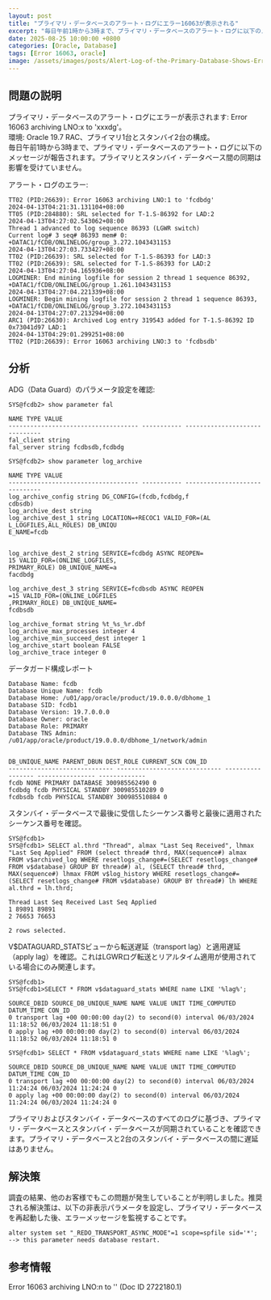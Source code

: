 ```yaml
---
layout: post
title: "プライマリ・データベースのアラート・ログにエラー16063が表示される"
excerpt: "毎日午前1時から3時まで、プライマリ・データベースのアラート・ログに以下のメッセージが報告されます。プライマリとスタンバイ・データベース間の同期は影響を受けていません。"
date: 2025-08-25 10:00:00 +0800
categories: [Oracle, Database]
tags: [Error 16063, oracle]
image: /assets/images/posts/Alert-Log-of-the-Primary-Database-Shows-Error-16063.jpg
---
```


## 問題の説明
プライマリ・データベースのアラート・ログにエラーが表示されます: Error 16063 archiving LNO:x to 'xxxdg'。  
環境: Oracle 19.7 RAC、プライマリ1台とスタンバイ2台の構成。  
毎日午前1時から3時まで、プライマリ・データベースのアラート・ログに以下のメッセージが報告されます。プライマリとスタンバイ・データベース間の同期は影響を受けていません。  

アラート・ログのエラー:  
```
TT02 (PID:26639): Error 16063 archiving LNO:1 to 'fcdbdg'
2024-04-13T04:21:31.131104+08:00
TT05 (PID:284880): SRL selected for T-1.S-86392 for LAD:2
2024-04-13T04:27:02.543062+08:00
Thread 1 advanced to log sequence 86393 (LGWR switch)
Current log# 3 seq# 86393 mem# 0: +DATAC1/fCDB/ONLINELOG/group_3.272.1043431153
2024-04-13T04:27:03.733427+08:00
TT02 (PID:26639): SRL selected for T-1.S-86393 for LAD:3
TT02 (PID:26639): SRL selected for T-1.S-86393 for LAD:2
2024-04-13T04:27:04.165936+08:00
LOGMINER: End mining logfile for session 2 thread 1 sequence 86392, +DATAC1/fCDB/ONLINELOG/group_1.261.1043431153
2024-04-13T04:27:04.221339+08:00
LOGMINER: Begin mining logfile for session 2 thread 1 sequence 86393, +DATAC1/fCDB/ONLINELOG/group_3.272.1043431153
2024-04-13T04:27:07.213294+08:00
ARC1 (PID:26630): Archived Log entry 319543 added for T-1.S-86392 ID 0x73041d97 LAD:1
2024-04-13T04:29:01.299251+08:00
TT02 (PID:26639): Error 16063 archiving LNO:3 to 'fcdbsdb'
```

## 分析  
ADG（Data Guard）のパラメータ設定を確認:  
```
SYS@fcdb2> show parameter fal

NAME TYPE VALUE
------------------------------------ ----------- ------------------------------
fal_client string
fal_server string fcdbsdb,fcdbdg

SYS@fcdb2> show parameter log_archive

NAME TYPE VALUE
------------------------------------ ----------- ------------------------------
log_archive_config string DG_CONFIG=(fcdb,fcdbdg,f
cdbsdb)
log_archive_dest string
log_archive_dest_1 string LOCATION=+RECOC1 VALID_FOR=(AL
L_LOGFILES,ALL_ROLES) DB_UNIQU
E_NAME=fcdb


log_archive_dest_2 string SERVICE=fcdbdg ASYNC REOPEN=
15 VALID_FOR=(ONLINE_LOGFILES,
PRIMARY_ROLE) DB_UNIQUE_NAME=a
facdbdg

log_archive_dest_3 string SERVICE=fcdbsdb ASYNC REOPEN
=15 VALID_FOR=(ONLINE_LOGFILES
,PRIMARY_ROLE) DB_UNIQUE_NAME=
fcdbsdb

log_archive_format string %t_%s_%r.dbf
log_archive_max_processes integer 4
log_archive_min_succeed_dest integer 1
log_archive_start boolean FALSE
log_archive_trace integer 0
```

データガード構成レポート  
```
Database Name: fcdb
Database Unique Name: fcdb
Database Home: /u01/app/oracle/product/19.0.0.0/dbhome_1
Database SID: fcdb1
Database Version: 19.7.0.0.0
Database Owner: oracle
Database Role: PRIMARY
Database TNS Admin: /u01/app/oracle/product/19.0.0.0/dbhome_1/network/admin


DB_UNIQUE_NAME PARENT_DBUN DEST_ROLE CURRENT_SCN CON_ID
----------------------------- ----------------------------- ----------------- ---------------- -------------
fcdb NONE PRIMARY DATABASE 300985562490 0
fcdbdg fcdb PHYSICAL STANDBY 300985510289 0
fcdbsdb fcdb PHYSICAL STANDBY 300985510884 0
```

スタンバイ・データベースで最後に受信したシーケンス番号と最後に適用されたシーケンス番号を確認。  
```
SYS@fcdb1>
SYS@fcdb1> SELECT al.thrd "Thread", almax "Last Seq Received", lhmax "Last Seq Applied" FROM (select thread# thrd, MAX(sequence#) almax FROM v$archived_log WHERE resetlogs_change#=(SELECT resetlogs_change# FROM v$database) GROUP BY thread#) al, (SELECT thread# thrd, MAX(sequence#) lhmax FROM v$log_history WHERE resetlogs_change#=(SELECT resetlogs_change# FROM v$database) GROUP BY thread#) lh WHERE al.thrd = lh.thrd;

Thread Last Seq Received Last Seq Applied
1 89891 89891
2 76653 76653

2 rows selected.
```

V$DATAGUARD_STATSビューから転送遅延（transport lag）と適用遅延（apply lag）を確認。これはLGWRログ転送とリアルタイム適用が使用されている場合にのみ関連します。  
```
SYS@fcdb1>
SYS@fcdb1>SELECT * FROM v$dataguard_stats WHERE name LIKE '%lag%';

SOURCE_DBID SOURCE_DB_UNIQUE_NAME NAME VALUE UNIT TIME_COMPUTED DATUM_TIME CON_ID
0 transport lag +00 00:00:00 day(2) to second(0) interval 06/03/2024 11:18:52 06/03/2024 11:18:51 0
0 apply lag +00 00:00:00 day(2) to second(0) interval 06/03/2024 11:18:52 06/03/2024 11:18:51 0

SYS@fcdb1> SELECT * FROM v$dataguard_stats WHERE name LIKE '%lag%';

SOURCE_DBID SOURCE_DB_UNIQUE_NAME NAME VALUE UNIT TIME_COMPUTED DATUM_TIME CON_ID
0 transport lag +00 00:00:00 day(2) to second(0) interval 06/03/2024 11:24:24 06/03/2024 11:24:24 0
0 apply lag +00 00:00:00 day(2) to second(0) interval 06/03/2024 11:24:24 06/03/2024 11:24:24 0

```

プライマリおよびスタンバイ・データベースのすべてのログに基づき、プライマリ・データベースとスタンバイ・データベースが同期されていることを確認できます。プライマリ・データベースと2台のスタンバイ・データベースの間に遅延はありません。  

## 解決策  
調査の結果、他のお客様でもこの問題が発生していることが判明しました。推奨される解決策は、以下の非表示パラメータを設定し、プライマリ・データベースを再起動した後、エラーメッセージを監視することです。  
```
alter system set "_REDO_TRANSPORT_ASYNC_MODE"=1 scope=spfile sid='*'; --> this parameter needs database restart.
```

## 参考情報  
Error 16063 archiving LNO:n to '<db>' (Doc ID 2722180.1)  
